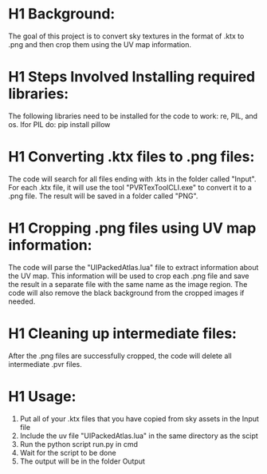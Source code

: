 # H1 Background:
The goal of this project is to convert sky textures in the format of .ktx to .png and then crop them using the UV map information.

# H1  Steps Involved Installing required libraries: 
The following libraries need to be installed for the code to work: re, PIL, and os. Ifor PIL do:
pip install pillow

# H1  Converting .ktx files to .png files:
The code will search for all files ending with .kts in the folder called "Input". For each .ktx file, it will use the tool "PVRTexToolCLI.exe" to convert it to a .png file. The result will be saved in a folder called "PNG".

# H1  Cropping .png files using UV map information: 
The code will parse the "UIPackedAtlas.lua" file to extract information about the UV map. This information will be used to crop each .png file and save the result in a separate file with the same name as the image region. The code will also remove the black background from the cropped images if needed.

# H1  Cleaning up intermediate files: 
After the .png files are successfully cropped, the code will delete all intermediate .pvr files.

# H1 Usage:
1. Put all of your .ktx files that you have copied from sky assets in the Input file
2. Include the uv file "UIPackedAtlas.lua" in the same directory as the scipt
3. Run the python script run.py in cmd
4. Wait for the script to be done
5. The output will be in the folder Output